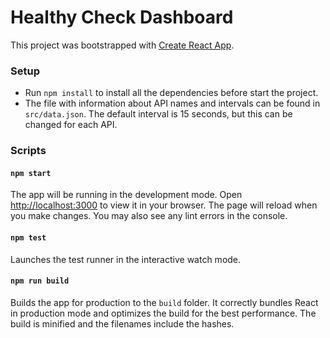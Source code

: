 # Healthy Check Dashboard

This project was bootstrapped with [Create React App](https://github.com/facebook/create-react-app).

### Setup

- Run `npm install` to install all the dependencies before start the project.
- The file with information about API names and intervals can be found in `src/data.json`. The default interval is 15 seconds, but this can be changed for each API.


### Scripts

#### `npm start`
The app will be running in the development mode. Open [http://localhost:3000](http://localhost:3000) to view it in your browser. The page will reload when you make changes. You may also see any lint errors in the console.

#### `npm test`
Launches the test runner in the interactive watch mode.

#### `npm run build`
Builds the app for production to the `build` folder.
It correctly bundles React in production mode and optimizes the build for the best performance. The build is minified and the filenames include the hashes.